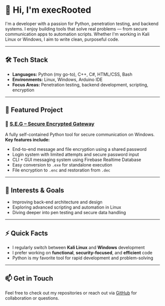 # 👋 Hi, I'm execRooted

I'm a developer with a passion for Python, penetration testing, and backend systems. I enjoy building tools that solve real problems — from secure communication apps to automation scripts. Whether I'm working in Kali Linux or Windows, I aim to write clean, purposeful code.

---

## 🛠️ Tech Stack

- **Languages:** Python (my go-to), C++, C#, HTML/CSS, Bash
- **Environments:** Linux, Windows, Arduino IDE
- **Focus Areas:** Penetration testing, backend development, scripting, encryption

---

## 🚀 Featured Project

### 🔐 [S.E.G – Secure Encrypted Gateway](https://github.com/execRooted/S.E.G-Project)
A fully self-contained Python tool for secure communication on Windows.  
**Key features include:**

- End-to-end message and file encryption using a shared password  
- Login system with limited attempts and secure password input  
- CLI + GUI messaging system using Firebase Realtime Database  
- Easy conversion to `.exe` for standalone execution  
- File encryption to `.enc` and restoration from `.dec`



---

## 📌 Interests & Goals

- Improving back-end architecture and design
- Exploring advanced scripting and automation in Linux
- Diving deeper into pen testing and secure data handling

---

## ⚡ Quick Facts

- I regularly switch between **Kali Linux** and **Windows** development
- I prefer working on **functional**, **security-focused**, and **efficient** code
- Python is my favorite tool for rapid development and problem-solving

---

## 📫 Get in Touch

Feel free to check out my repositories or reach out via [GitHub](https://github.com/execRooted) for collaboration or questions.




